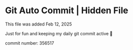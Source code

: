# Git Auto Commit | Hidden File

This file was added Feb 12, 2025

Just for fun and keeping my daily git commit active 🤪

commit number: 356517
